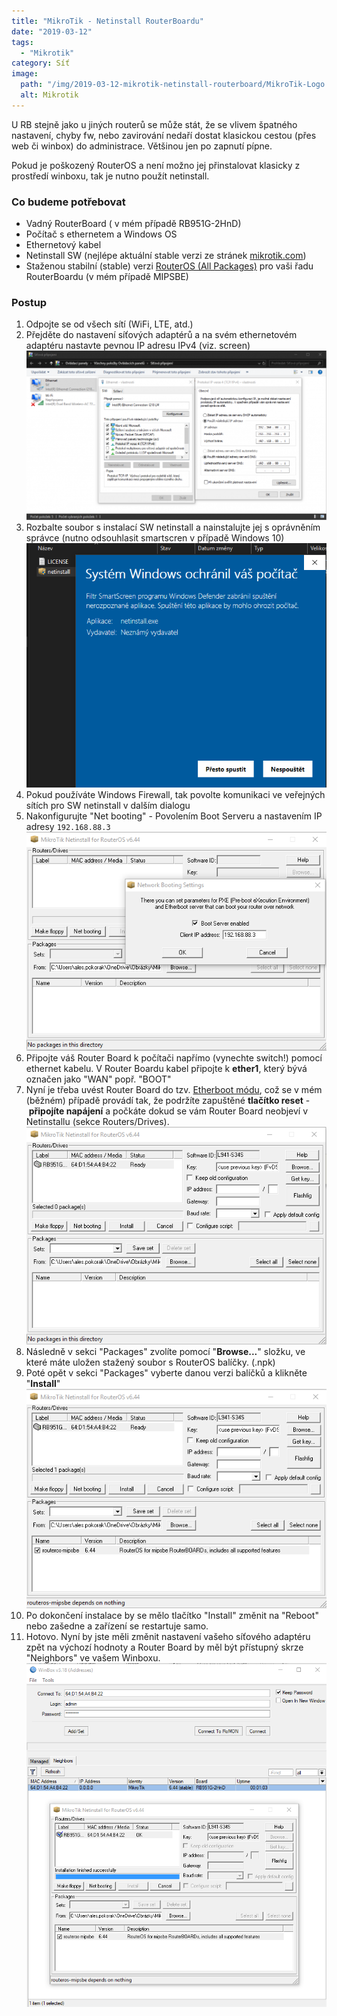 ```yaml
---
title: "MikroTik - Netinstall RouterBoardu"
date: "2019-03-12"
tags: 
  - "Mikrotik"
category: Síť
image: 
  path: "/img/2019-03-12-mikrotik-netinstall-routerboard/MikroTik-Logo.jpg"
  alt: Mikrotik
---
```


U RB stejně jako u jiných routerů se může stát, že se vlivem špatného nastavení, chyby fw, nebo zavirování nedaří dostat klasickou cestou (přes web či winbox) do administrace. Většinou jen po zapnutí pípne.

Pokud je poškozený RouterOS a není možno jej přinstalovat klasicky z prostředí winboxu, tak je nutno použít netinstall.

### Co budeme potřebovat

- Vadný RouterBoard ( v mém případě RB951G-2HnD)
- Počítač s ethernetem a Windows OS
- Ethernetový kabel
- Netinstall SW (nejlépe aktuální stable verzi ze stránek [mikrotik.com](https://mikrotik.com/download))
- Staženou stabilní (stable) verzi [RouterOS (All Packages)](https://mikrotik.com/download) pro vaši řadu RouterBoardu (v mém případě MIPSBE)

### Postup

1. Odpojte se od všech sítí (WiFi, LTE, atd.)
2. Přejděte do nastavení síťových adaptérů a na svém ethernetovém adaptéru nastavte pevnou IP adresu IPv4 (viz. screen) ![mk1](/img/2019-03-12-mikrotik-netinstall-routerboard/mk1.png)
3. Rozbalte soubor s instalací SW netinstall a nainstalujte jej s oprávněním správce (nutno odsouhlasit smartscren v případě Windows 10) ![mk2](/img/2019-03-12-mikrotik-netinstall-routerboard/mk2.png)
4. Pokud používáte Windows Firewall, tak povolte komunikaci ve veřejných sítích pro SW netinstall v dalším dialogu
5. Nakonfigurujte "Net booting" - Povolením Boot Serveru a nastavením IP adresy `192.168.88.3` ![mk3](/img/2019-03-12-mikrotik-netinstall-routerboard/mk3.png)
6. Připojte váš Router Board k počítači napřímo (vynechte switch!) pomocí ethernet kabelu. V Router Boardu kabel připojte k **ether1**, který bývá označen jako "WAN" popř. "BOOT"
7. Nyní je třeba uvést Router Board do tzv. [Etherboot módu](https://wiki.mikrotik.com/wiki/Manual:Etherboot), což se v mém (běžném) případě provádí tak, že podržíte zapuštěné **tlačítko reset** \- **připojíte napájení** a počkáte dokud se vám Router Board neobjeví v Netinstallu (sekce Routers/Drives). <br>
![mk4](/img/2019-03-12-mikrotik-netinstall-routerboard/mk4.png)
8. Následně v sekci "Packages" zvolíte pomocí "**Browse...**" složku, ve které máte uložen stažený soubor s RouterOS balíčky. (.npk)
9. Poté opět v sekci "Packages" vyberte danou verzi balíčků a klikněte "**Install**" ![mk5](/img/2019-03-12-mikrotik-netinstall-routerboard/mk5.png)
10. Po dokončení instalace by se mělo tlačítko "Install" změnit na "Reboot" nebo zašedne a zařízení se restartuje samo.
11. Hotovo. Nyní by jste měli změnit nastavení vašeho síťového adaptéru zpět na výchozí hodnoty a Router Board by měl být přístupný skrze "Neighbors" ve vašem Winboxu.
![mk6](/img/2019-03-12-mikrotik-netinstall-routerboard/mk6.png)
